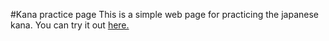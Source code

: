 #Kana practice page
This is a simple web page for practicing the japanese kana. You can try it out [here.](http://jackbister.github.io/kana-practice/)
